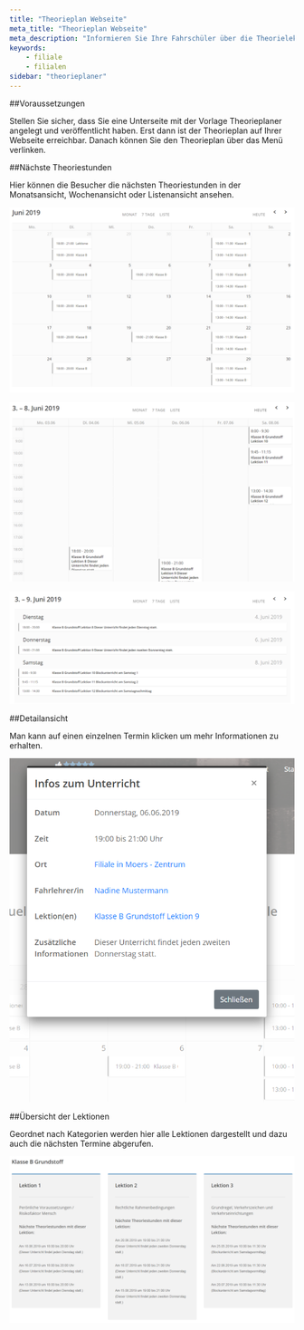 ```yaml
---
title: "Theorieplan Webseite"
meta_title: "Theorieplan Webseite"
meta_description: "Informieren Sie Ihre Fahrschüler über die Theorielektionen und zukünftigen Theoriestunden."
keywords:
    - filiale
    - filialen
sidebar: "theorieplaner"
---
```

##Voraussetzungen

Stellen Sie sicher, dass Sie eine Unterseite mit der Vorlage Theorieplaner angelegt und veröffentlicht haben. Erst dann ist der Theorieplan auf Ihrer Webseite erreichbar. Danach können Sie den Theorieplan über das Menü verlinken.

##Nächste Theoriestunden

Hier können die Besucher die nächsten Theoriestunden in der Monatsansicht, Wochenansicht oder Listenansicht ansehen.

![Theorieplaner_Kalender_Monat](../images/theorieplaner/theorieplan_monat.png)

![Theorieplaner_Kalender_Wochen](../images/theorieplaner/theorieplan_wochen.png)

![Theorieplaner_Kalender_Liste](../images/theorieplaner/theorieplan_liste.png)

##Detailansicht

Man kann auf einen einzelnen Termin klicken um mehr Informationen zu erhalten.

![Theorieplan_Infos](../images/theorieplaner/infos-tus.png)

##Übersicht der Lektionen

Geordnet nach Kategorien werden hier alle Lektionen dargestellt und dazu auch die nächsten Termine abgerufen.

![Theorieplan_Infos](../images/theorieplaner/theorieplan_lektionen.png)

